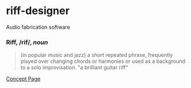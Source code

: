 riff-designer
======
Audio fabrication software

### **Riff**, /rif/, *noun*
> (in popular music and jazz) a short repeated phrase, frequently played over changing chords or harmonies or used as a background to a solo improvisation.
> "a brilliant guitar riff"

[Concept Page](http://zombiehippie.com/incomplete/html/)
